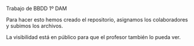 Trabajo de BBDD 1º DAM

Para hacer esto hemos creado el repositorio, asignamos los colaboradores y subimos los archivos.

La visibilidad está en público para que el profesor también lo pueda ver.
